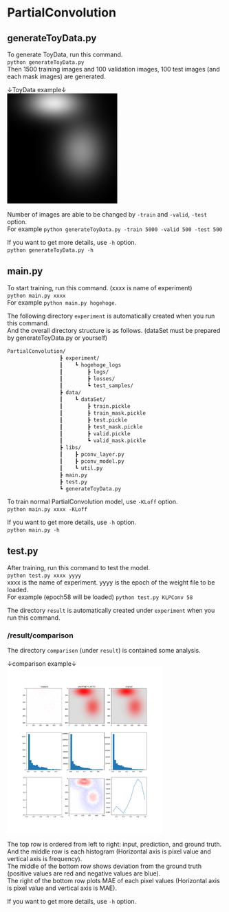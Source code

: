 # PartialConvolution

## generateToyData.py
To generate ToyData, run this command.   
`python generateToyData.py`  
Then 1500 training images and 100 validation images, 100 test images (and each mask images) are generated.   
  
↓ToyData example↓  
<img src="./data/sample.png" width="256px">  
  
Number of images are able to be changed by `-train` and `-valid`, `-test` option.  
For example `python generateToyData.py -train 5000 -valid 500 -test 500`  
  
If you want to get more details, use `-h` option.  
`python generateToyData.py -h`  

## main.py  
To start training, run this command. (xxxx is name of experiment)  
`python main.py xxxx`  
For example `python main.py hogehoge`.  
  
The following directory `experiment` is automatically created when you run this command.  
And the overall directory structure is as follows. (dataSet must be prepared by generateToyData.py or yourself)
```
PartialConvolution/
                 ┣ experiment/
                 ┃    ┗ hogehoge_logs
                 ┃        ┣ logs/
                 ┃        ┣ losses/
                 ┃        ┗ test_samples/
                 ┣ data/
                 ┃    ┗ dataSet/
                 ┃        ┣ train.pickle
                 ┃        ┣ train_mask.pickle
                 ┃        ┣ test.pickle
                 ┃        ┣ test_mask.pickle
                 ┃        ┣ valid.pickle
                 ┃        ┗ valid_mask.pickle
                 ┣ libs/
                 ┃    ┣ pconv_layer.py
                 ┃    ┣ pconv_model.py
                 ┃    ┗ util.py
                 ┣ main.py
                 ┣ test.py
                 ┗ generateToyData.py
```
  
To train normal PartialConvolution model, use `-KLoff` option.  
`python main.py xxxx -KLoff`  
  
If you want to get more details, use `-h` option.   
`python main.py -h`  
  
  
## test.py  
After training, run this command to test the model.  
`python test.py xxxx yyyy`  
xxxx is the name of experiment. yyyy is the epoch of the weight file to be loaded.  
For example (epoch58 will be loaded)
`python test.py KLPConv 58`
  
The directory `result` is automatically created under `experiment` when you run this command.  
  
### /result/comparison
The directory `comparison` (under `result`) is contained some analysis.   
  
↓comparison example↓  
<img src="./data/sample_comparison.png" width="360px">  
  
The top row is ordered from left to right: input, prediction, and ground truth.  
And the middle row is each histogram (Horizontal axis is pixel value and vertical axis is frequency).  
The middle of the bottom row shows deviation from the ground truth (positive values are red and negative values are blue).  
The right of the bottom row plots MAE of each pixel values (Horizontal axis is pixel value and vertical axis is MAE).  
  
If you want to get more details, use `-h` option.  
  

